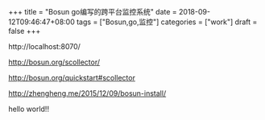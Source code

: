 +++
title = "Bosun go编写的跨平台监控系统"
date = 2018-09-12T09:46:47+08:00
tags = ["Bosun,go,监控"]
categories = ["work"]
draft = false
+++

http://localhost:8070/

http://bosun.org/scollector/

http://bosun.org/quickstart#scollector

http://zhengheng.me/2015/12/09/bosun-install/

hello world!!